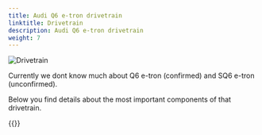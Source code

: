 ```yaml
---
title: Audi Q6 e-tron drivetrain
linktitle: Drivetrain
description: Audi Q6 e-tron drivetrain
weight: 7
---
```


![Drivetrain](drivetrain.jpg "Audi/Porsche PPE drivetrain")

Currently we dont know much about Q6 e-tron (confirmed) and SQ6 e-tron (unconfirmed).

Below you find details about the most important components of that drivetrain.

{{<children description="true" />}}